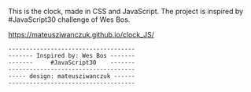 This is the clock, made in CSS and JavaScript.
The project is inspired by #JavaScript30 challenge of Wes Bos. 

https://mateusziwanczuk.github.io/clock_JS/

	------------------------------------
	------- Inspired by: Wes Bos ------- 
	-------     #JavaScript30    -------
	------------------------------------ 
	----- design: mateusziwanczuk ------
	------------------------------------
